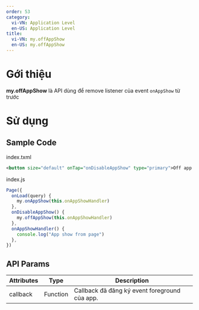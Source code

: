 ```yaml
---
order: 53
category:
  vi-VN: Application Level
  en-US: Application Level
title: 
  vi-VN: my.offAppShow
  en-US: my.offAppShow
---
```


# Gới thiệu

**my.offAppShow** là API dùng để remove listener của event `onAppShow` từ trước

# Sử dụng

## Sample Code

index.txml
```xml
<button size="default" onTap="onDisableAppShow" type="primary">Off app hide event</button>
```

index.js
```js
Page({
  onLoad(query) {
    my.onAppShow(this.onAppShowHandler)
  },
  onDisableAppShow() {
    my.offAppShow(this.onAppShowHandler)
  },
  onAppShowHandler() {
    console.log("App show from page")
  },
})
```

## API Params

| Attributes | Type     | Description                                                           |
| ---------- | -------- | --------------------------------------------------------------------- |
| callback    | Function | Callback đã đăng ký event foreground của app.                          |

